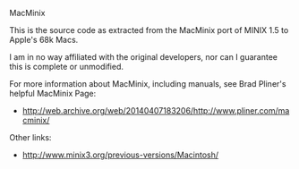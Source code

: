 MacMinix

This is the source code as extracted from the MacMinix port of MINIX 1.5 to
Apple's 68k Macs.

I am in no way affiliated with the original developers, nor can I guarantee
this is complete or unmodified.

For more information about MacMinix, including manuals, see Brad Pliner's
helpful MacMinix Page:

 * http://web.archive.org/web/20140407183206/http://www.pliner.com/macminix/

Other links:
 * http://www.minix3.org/previous-versions/Macintosh/
